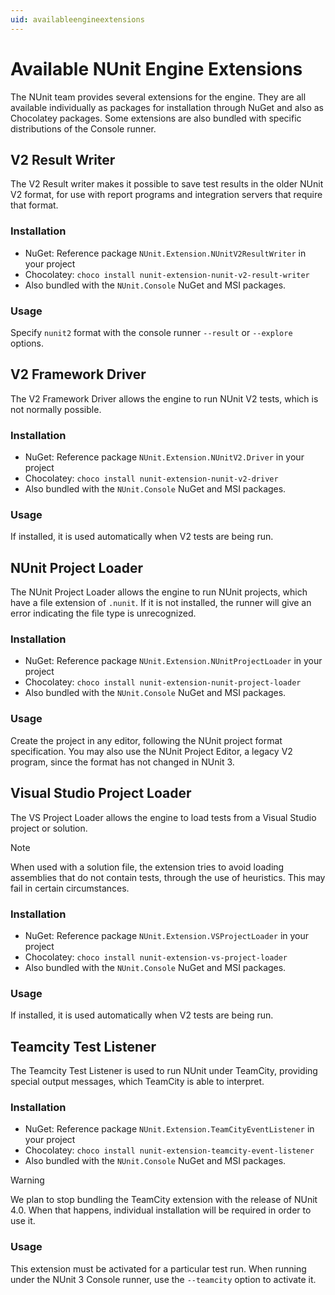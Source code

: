 ```yaml
---
uid: availableengineextensions
---
```


# Available NUnit Engine Extensions

The NUnit team provides several extensions for the engine. They are all available individually as packages for
installation through NuGet and also as Chocolatey packages. Some extensions are also bundled with specific distributions
of the Console runner.

## V2 Result Writer

The V2 Result writer makes it possible to save test results in the older NUnit V2 format, for use with report programs
and integration servers that require that format.

### Installation

* NuGet: Reference package `NUnit.Extension.NUnitV2ResultWriter` in your project
* Chocolatey: `choco install nunit-extension-nunit-v2-result-writer`
* Also bundled with the `NUnit.Console` NuGet and MSI packages.

### Usage

 Specify `nunit2` format with the console runner `--result` or `--explore` options.

## V2 Framework Driver

The V2 Framework Driver allows the engine to run NUnit V2 tests, which is not normally possible.

### Installation

* NuGet: Reference package `NUnit.Extension.NUnitV2.Driver` in your project
* Chocolatey: `choco install nunit-extension-nunit-v2-driver`
* Also bundled with the `NUnit.Console` NuGet and MSI packages.

### Usage

 If installed, it is used automatically when V2 tests are being run.

## NUnit Project Loader

The NUnit Project Loader allows the engine to run NUnit projects, which have a file extension of `.nunit`. If it is not
installed, the runner will give an error indicating the file type is unrecognized.

### Installation

* NuGet: Reference package `NUnit.Extension.NUnitProjectLoader` in your project
* Chocolatey: `choco install nunit-extension-nunit-project-loader`
* Also bundled with the `NUnit.Console` NuGet and MSI packages.

### Usage

 Create the project in any editor, following the NUnit project format specification. You may also use the NUnit Project
 Editor, a legacy V2 program, since the format has not changed in NUnit 3.

## Visual Studio Project Loader

The VS Project Loader allows the engine to load tests from a Visual Studio project or solution.

> [!NOTE]
> When used with a solution file, the extension tries to avoid loading assemblies that do not contain tests,
> through the use of heuristics. This may fail in certain circumstances.

### Installation

* NuGet: Reference package `NUnit.Extension.VSProjectLoader` in your project
* Chocolatey: `choco install nunit-extension-vs-project-loader`
* Also bundled with the `NUnit.Console` NuGet and MSI packages.

### Usage

 If installed, it is used automatically when V2 tests are being run.

## Teamcity Test Listener

The Teamcity Test Listener is used to run NUnit under TeamCity, providing special output messages, which TeamCity is
able to interpret.

### Installation

* NuGet: Reference package `NUnit.Extension.TeamCityEventListener` in your project
* Chocolatey: `choco install nunit-extension-teamcity-event-listener`
* Also bundled with the `NUnit.Console` NuGet and MSI packages.

> [!WARNING]
> We plan to stop bundling the TeamCity extension with the release of NUnit 4.0. When that happens,
> individual installation will be required in order to use it.

### Usage

 This extension must be activated for a particular test run. When running under the NUnit 3 Console runner, use the
 `--teamcity` option to activate it.
